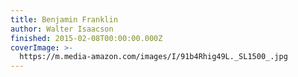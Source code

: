 ```yaml
---
title: Benjamin Franklin
author: Walter Isaacson
finished: 2015-02-08T00:00:00.000Z
coverImage: >-
  https://m.media-amazon.com/images/I/91b4Rhig49L._SL1500_.jpg
---
```

